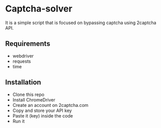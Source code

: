 # Captcha-solver
It is a simple script that is focused on bypassing captcha using 2captcha API. 

## Requirements
- webdriver
- requests
- time

## Installation
- Clone this repo
- Install ChromeDriver
- Create an account on 2captcha.com
- Copy and store your API key
- Paste it (key) inside the code
- Run it

